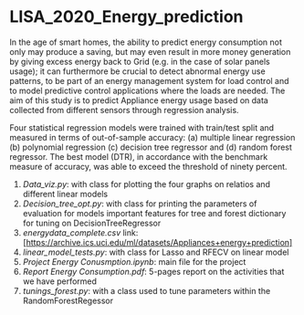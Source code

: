 # LISA_2020_Energy_prediction

In the age of smart homes, the ability to predict energy consumption not only may produce a saving, but may even result in more money generation by giving excess energy back to Grid (e.g. in the case of solar panels usage); it can furthermore be crucial to detect abnormal energy use patterns, to be part of an energy management system for load control and to model predictive control applications where the loads are needed. The aim of this study is to predict Appliance energy usage based on data collected from different sensors through regression analysis.

Four statistical regression models were trained with train/test split and measured in terms of out-of-sample accuracy: (a) multiple linear regression (b) polynomial regression (c) decision tree regressor and (d) random forest regressor. The best model (DTR), in accordance with the benchmark measure of accuracy, was able to exceed the threshold of ninety percent.

1. _Data_viz.py_: with class for plotting the four graphs on relatios and different linear models
2. _Decision_tree_opt.py_: with class for printing the parameters of evaluation for models important features for tree and forest dictionary for tuning on DecisionTreeRegressor
3. _energydata_complete.csv_ link: [https://archive.ics.uci.edu/ml/datasets/Appliances+energy+prediction]
4. _linear_model_tests.py_: with class for Lasso and RFECV on linear model
5. _Project Energy Conusmption.ipynb_: main file for the project
6. _Report Energy Consumption.pdf_: 5-pages report on the activities that we have performed
7. _tunings_forest.py_: with a class used to tune parameters within the RandomForestRegessor
